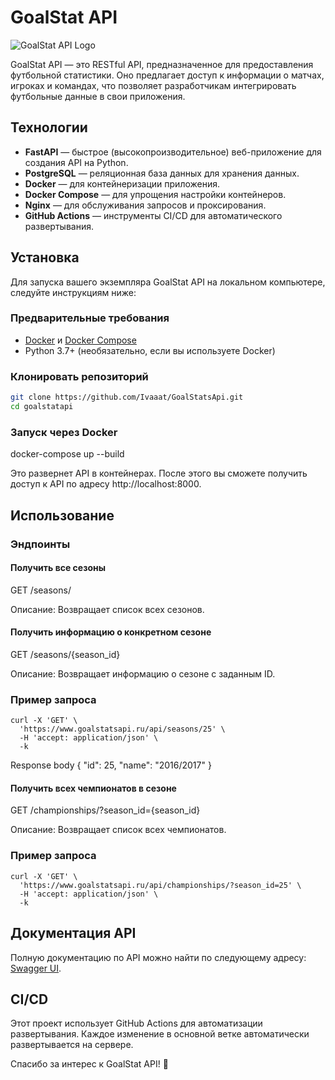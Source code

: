 # GoalStat API

![GoalStat API Logo](https://example.com/logo.png) <!-- Замените на реальную ссылку на изображение логотипа вашего проекта -->

GoalStat API — это RESTful API, предназначенное для предоставления футбольной статистики. Оно предлагает доступ к информации о матчах, игроках и командах, что позволяет разработчикам интегрировать футбольные данные в свои приложения.

## Технологии

- **FastAPI** — быстрое (высокопроизводительное) веб-приложение для создания API на Python.
- **PostgreSQL** — реляционная база данных для хранения данных.
- **Docker** — для контейнеризации приложения.
- **Docker Compose** — для упрощения настройки контейнеров.
- **Nginx** — для обслуживания запросов и проксирования.
- **GitHub Actions** — инструменты CI/CD для автоматического развертывания.

## Установка

Для запуска вашего экземпляра GoalStat API на локальном компьютере, следуйте инструкциям ниже:

### Предварительные требования

- [Docker](https://www.docker.com/get-started) и [Docker Compose](https://docs.docker.com/compose/install/)
- Python 3.7+ (необязательно, если вы используете Docker)

### Клонировать репозиторий

```bash
git clone https://github.com/Ivaaat/GoalStatsApi.git
cd goalstatapi
```

### Запуск через Docker 
docker-compose up --build

Это развернет API в контейнерах. После этого вы сможете получить доступ к API по адресу http://localhost:8000.

## Использование

### Эндпоинты

#### Получить все сезоны
GET /seasons/

Описание: Возвращает список всех сезонов.

#### Получить информацию о конкретном сезоне
GET /seasons/{season_id}

Описание: Возвращает информацию о сезоне с заданным ID.

### Пример запроса
  ```
  curl -X 'GET' \
    'https://www.goalstatsapi.ru/api/seasons/25' \
    -H 'accept: application/json' \
    -k
  ```
	
Response body
{
  "id": 25,
  "name": "2016/2017"
}

#### Получить всех чемпионатов в сезоне
GET /championships/?season_id={season_id}

Описание: Возвращает список всех чемпионатов.

### Пример запроса
  ```
  curl -X 'GET' \
    'https://www.goalstatsapi.ru/api/championships/?season_id=25' \
    -H 'accept: application/json' \
    -k
  ```

## Документация API

Полную документацию по API можно найти по следующему адресу: [Swagger UI](http://www.goalstatsapi.ru/docs).

## CI/CD

Этот проект использует GitHub Actions для автоматизации развертывания. Каждое изменение в основной ветке автоматически развертывается на сервере.


Спасибо за интерес к GoalStat API! 🚀
